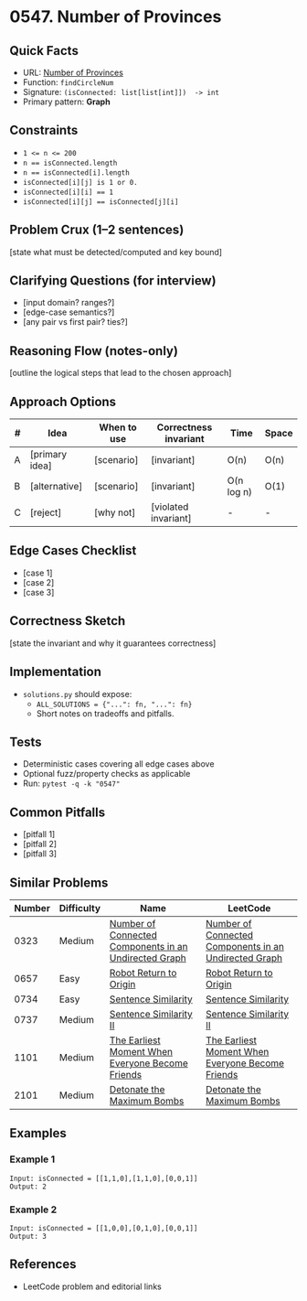 # 0547. Number of Provinces

## Quick Facts

- URL: [Number of Provinces](https://leetcode.com/problems/number-of-provinces/)
- Function: `findCircleNum`
- Signature: `(isConnected: list[list[int]])  -> int`
- Primary pattern: **Graph**

## Constraints

- `1 <= n <= 200`
- `n == isConnected.length`
- `n == isConnected[i].length`
- `isConnected[i][j] is 1 or 0.`
- `isConnected[i][i] == 1`
- `isConnected[i][j] == isConnected[j][i]`

## Problem Crux (1–2 sentences)

[state what must be detected/computed and key bound]

## Clarifying Questions (for interview)

- [input domain? ranges?]
- [edge-case semantics?]
- [any pair vs first pair? ties?]

## Reasoning Flow (notes-only)

[outline the logical steps that lead to the chosen approach]

## Approach Options

| #   | Idea           | When to use | Correctness invariant | Time       | Space |
| --- | -------------- | ----------- | --------------------- | ---------- | ----- |
| A   | [primary idea] | [scenario]  | [invariant]           | O(n)       | O(n)  |
| B   | [alternative]  | [scenario]  | [invariant]           | O(n log n) | O(1)  |
| C   | [reject]       | [why not]   | [violated invariant]  | -          | -     |

## Edge Cases Checklist

- [case 1]
- [case 2]
- [case 3]

## Correctness Sketch

[state the invariant and why it guarantees correctness]

## Implementation

- `solutions.py` should expose:
    - `ALL_SOLUTIONS = {"...": fn, "...": fn}`
    - Short notes on tradeoffs and pitfalls.

## Tests

- Deterministic cases covering all edge cases above
- Optional fuzz/property checks as applicable
- Run: `pytest -q -k "0547"`

## Common Pitfalls

- [pitfall 1]
- [pitfall 2]
- [pitfall 3]

## Similar Problems

| Number | Difficulty | Name                                                                                                                             | LeetCode                                                                                                                                      |
| ------ | ---------- | -------------------------------------------------------------------------------------------------------------------------------- | --------------------------------------------------------------------------------------------------------------------------------------------- |
| 0323   | Medium     | [Number of Connected Components in an Undirected Graph](../0323-number-of-connected-components-in-an-undirected-graph/readme.md) | [Number of Connected Components in an Undirected Graph](https://leetcode.com/problems/number-of-connected-components-in-an-undirected-graph/) |
| 0657   | Easy       | [Robot Return to Origin](../0657-robot-return-to-origin/readme.md)                                                               | [Robot Return to Origin](https://leetcode.com/problems/robot-return-to-origin/)                                                               |
| 0734   | Easy       | [Sentence Similarity](../0734-sentence-similarity/readme.md)                                                                     | [Sentence Similarity](https://leetcode.com/problems/sentence-similarity/)                                                                     |
| 0737   | Medium     | [Sentence Similarity II](../0737-sentence-similarity-ii/readme.md)                                                               | [Sentence Similarity II](https://leetcode.com/problems/sentence-similarity-ii/)                                                               |
| 1101   | Medium     | [The Earliest Moment When Everyone Become Friends](../1101-the-earliest-moment-when-everyone-become-friends/readme.md)           | [The Earliest Moment When Everyone Become Friends](https://leetcode.com/problems/the-earliest-moment-when-everyone-become-friends/)           |
| 2101   | Medium     | [Detonate the Maximum Bombs](../2101-detonate-the-maximum-bombs/readme.md)                                                       | [Detonate the Maximum Bombs](https://leetcode.com/problems/detonate-the-maximum-bombs/)                                                       |

## Examples

### Example 1

```text
Input: isConnected = [[1,1,0],[1,1,0],[0,0,1]]
Output: 2
```

### Example 2

```text
Input: isConnected = [[1,0,0],[0,1,0],[0,0,1]]
Output: 3
```

## References

- LeetCode problem and editorial links
